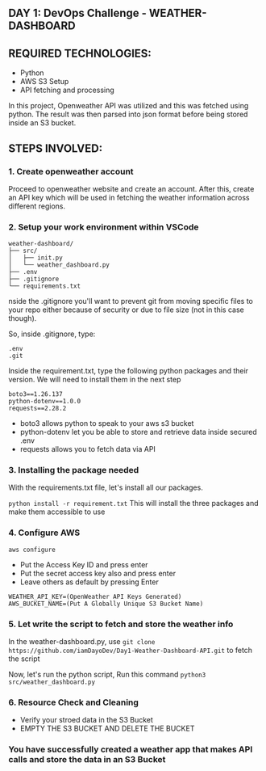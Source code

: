 ## DAY 1: DevOps Challenge - WEATHER-DASHBOARD

## REQUIRED TECHNOLOGIES:

- Python
- AWS S3 Setup
- API fetching and processing

In this project, Openweather API was utilized and this was fetched using python. The result was then parsed into json format before being stored inside an S3 bucket.

## STEPS INVOLVED:

### 1. Create openweather account

Proceed to openweather website and create an account. After this, create an API key which will be used in fetching the weather information across different regions.

### 2. Setup your work environment within VSCode

```
weather-dashboard/
├── src/
│   ├── init.py
│   └── weather_dashboard.py
├── .env
├── .gitignore
└── requirements.txt
```

nside the .gitignore you'll want to prevent git from moving specific files to your repo either because of security or due to file size (not in this case though).

So, inside .gitignore, type:

```
.env
.git
```

Inside the requirement.txt, type the following python packages and their version. We will need to install them in the next step

```
boto3==1.26.137
python-dotenv==1.0.0
requests==2.28.2
```

- boto3 allows python to speak to your aws s3 bucket
- python-dotenv let you be able to store and retrieve data inside secured .env
- requests allows you to fetch data via API


### 3. Installing the package needed

With the requirements.txt file, let's install all our packages.

`python install -r requirement.txt`
This will install the three packages and make them accessible to use

### 4. Configure AWS

`aws configure`

- Put the Access Key ID and press enter
- Put the secret access key also and press enter
- Leave others as default by pressing Enter

```
WEATHER_API_KEY=(OpenWeather API Keys Generated)
AWS_BUCKET_NAME=(Put A Globally Unique S3 Bucket Name)
```

### 5. Let write the script to fetch and store the weather info

In the weather-dashboard.py, use `git clone https://github.com/iamDayoDev/Day1-Weather-Dashboard-API.git` to fetch the script

Now, let's run the python script,
Run this command `python3 src/weather_dashboard.py`

### 6. Resource Check and Cleaning
- Verify your stroed data in the S3 Bucket
- EMPTY THE S3 BUCKET AND DELETE THE BUCKET

### You have successfully created a weather app that makes API calls and store the data in an S3 Bucket

